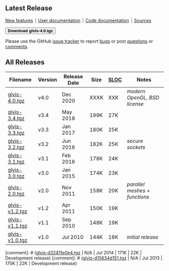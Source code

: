## Latest Release

[New features](https://github.com/glvis/glvis/blob/v4.0/CHANGELOG)
┊ [User documentation](https://github.com/glvis/glvis/blob/v4.0/README)
┊ [Code documentation](http://glvis.github.io/doxygen/html/index.html)
┊ [Sources](https://github.com/glvis/glvis)

[<button type="button" class="btn btn-success">
**Download glvis-4.0.tgz**
</button>](https://bit.ly/glvis-4-0)

Please use the GitHub [issue tracker](https://github.com/glvis/glvis/issues)
to report [bugs](https://github.com/glvis/glvis/issues/new?labels=bug)
or post [questions](https://github.com/glvis/glvis/issues/new?labels=question)
or [comments](https://github.com/glvis/glvis/issues/new?labels=comment).

## All Releases

 **Filename** | **Version** | **Release Date** | **Size** | **[SLOC](https://github.com/AlDanial/cloc)** | **Notes** |
 ------------ | ----------- | ---------------- | -------- | --------------------------------------- | --------- |
  [glvis-4.0.tgz](https://bit.ly/glvis-4-0)   | v4.0 | Dec 2020 | XXXK | XXK | _modern OpenGL, BSD license_ |
  [glvis-3.4.tgz](https://bit.ly/glvis-3-4)   | v3.4 | May 2018 | 199K | 27K |  |
  [glvis-3.3.tgz](http://goo.gl/C0Oadw) | v3.3 | Jan 2017 | 180K | 25K |  |
  [glvis-3.2.tgz](http://goo.gl/hzupg1) | v3.2 | Jun 2016 | 182K | 25K | _secure sockets_ |
  [glvis-3.1.tgz](http://goo.gl/gQZuu9) | v3.1 | Feb 2016 | 178K | 24K |
  [glvis-3.0.tgz](http://goo.gl/HcdvqY) | v3.0 | Jan 2015 | 174K | 23K |
  [glvis-2.0.tgz](http://goo.gl/B4NBVU) | v2.0 | Nov 2011 | 158K | 20K | _parallel meshes + functions_ |
  [glvis-v1.2.tgz](http://goo.gl/QLcnzW) | v1.2 | Apr 2011 | 150K | 19K |
  [glvis-v1.1.tgz](http://goo.gl/n7wMF9) | v1.1 | Sep 2010 | 148K | 19K |
  [glvis-v1.0.tgz](http://goo.gl/a5slBh) | v1.0 | Jul 2010 | 144K | 18K | _initial release_


[comment]: # ([glvis-d32411e0e4.tgz](http://goo.gl/XlXptO) | N/A | Jul 2014 | 171K | 22K | Development release)
[comment]: # ([glvis-d15634d151.tgz](http://goo.gl/YcpXYl) | N/A | Jul 2013 | 170K | 22K | Development release)

<!-- GLVis originates from the previous research effort in the (unreleased) [AggieFEM/aFEM](http://www.math.tamu.edu/research/vigre/archive/2000c-Lazarov.html) project. -->
